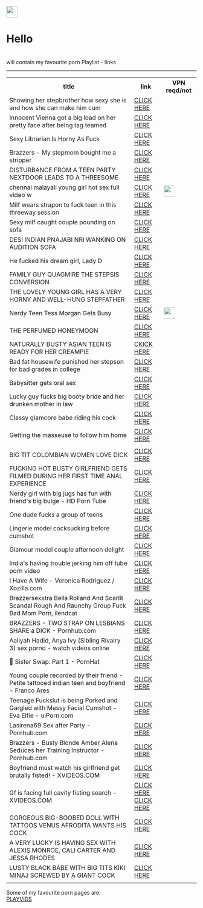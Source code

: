<html>
  <head><title>
    my favourite porn links
    </title></head>
<body>
  

  <td>
      <img src="https://www.freepnglogos.com/uploads/tick-png/image-tick-mark-icon-png-good-luck-charlie-wiki-2.png" height='30'>
    </td>

  
  
<h1>Hello</h1><br>
will contain my favourite porn Playlist - links

<table>
  <tr>
    <th>
      title
    </th>
    <th>
      link
    </th>
    <th>VPN reqd/not
    </th>
  </tr>
  <tr>
    <td>
      Showing her stepbrother how sexy she is and how she can make him cum
    </td>
    <td>
      <a href="https://www.pornwhite.com/videos/2750381/showing-her-stepbrother-how-sexy-she-is-and-how-she-can-make-him-cum/">CLICK HERE</a>
    </td>
    
  </tr>
  
  <tr>
    <td>
      Innocent Vienna got a big load on her pretty face after being tag teamed
    </td>
    <td>
      <a href="https://www.wankoz.com/videos/1493688/innocent-vienna-got-a-big-load-on-her-pretty-face-after-being-tag-teamed/?utm_source=pbwmed&utm_medium=cpc&utm_campaign=wank">CLICK HERE</a>
    </td>
  </tr>
  <tr>
    <td>
      Sexy Librarian Is Horny As Fuck
    </td>
    <td>
      <a href="https://www.sleazyneasy.com/videos/1419235/sexy-librarian-is-horny-as-fuck/">CLICK HERE</a>
    </td>
  </tr>
  
  <tr>
    <td>
      Brazzers - My stepmom bought me a stripper 
    </td>
    <td>
      <a href="https://www.xvideos3.com/video23427968/brazzers_-_my_stepmom_bought_me_a_stripper">CLICK HERE</a>
    </td>
  </tr>
   <tr>
    <td>
      DISTURBANCE FROM A TEEN PARTY NEXTDOOR LEADS TO A THREESOME
    </td>
    <td>
      <a href="https://www.pervclips.com/tube/videos/disturbance-from-a-teen-party-nextdoor-leads-to-a-threesome/">CLICK HERE</a>
    </td>
  </tr>
  <tr>
    <td>chennai malayali young girl hot sex full video w
    </td>
    <td>
      <a href="https://www.pornoxo.com/videos/2298797/chennai-malayali-young-girl-hot-sex-full-video-with-bf/?utm_source=awn&utm_medium=tgp&utm_campaign=cpc">CLICK HERE</a>
    </td>
   <td>
      <img src="https://www.freepnglogos.com/uploads/tick-png/image-tick-mark-icon-png-good-luck-charlie-wiki-2.png" height='30'>
    </td>
  </tr>
   <tr>
    <td>
      Milf wears strapon to fuck teen in this threeway session
    </td>
    <td>
      <a href="https://www.fetishshrine.com/videos/232868/milf-wears-strapon-to-fuck-teen-in-this-threeway-session/">CLICK HERE</a>
    </td>
  </tr>
  <tr>
    <td>
      Sexy milf caught couple pounding on sofa
    </td>
    <td>
      <a href="https://www.fetishshrine.com/videos/2041578/sexy-milf-caught-couple-pounding-on-sofa/">CLICK HERE</a>
    </td>
  </tr>
   <tr>
    <td>
      DESI INDIAN PNAJABI NRI WANKING ON AUDITION SOFA
    </td>
    <td>
      <a href="https://www.porndr.com/videos/40178/desi-indian-pnajabi-nri-wanking-on-audition-sofa/">CLICK HERE</a>
    </td>
  </tr>
   <tr>
    <td>
      He fucked his dream girl, Lady D
    </td>
    <td>
      <a href="https://www.wankoz.com/videos/223697/he-fucked-his-dream-girl-lady-d/">CLICK HERE</a>
    </td>
  </tr>
  
  <tr>
    <td>
      FAMILY GUY QUAGMIRE THE STEPSIS CONVERSION
    </td>
    <td>
      <a href="https://www.pervclips.com/tube/videos/family-guy-quagmire-the-stepsis-conversion/">CLICK HERE</a>
    </td>
  </tr>
  <tr>
    <td>
      THE LOVELY YOUNG GIRL HAS A VERY HORNY AND WELL-HUNG STEPFATHER
    </td>
    <td>
      <a href="https://www.hdtube.porn/videos/the-lovely-young-girl-has-a-very-horny-and-well-hung-stepfather/?promo=1076"> CLICK HERE</a>
    </td>
  </tr> 
  <tr>
    <td>
      Nerdy Teen Tess Morgan Gets Busy
    </td>
    <td>
      <a href="https://www.katestube.com/videos/1996507/nerdy-teen-tess-morgan-gets-busy2/">CLICK HERE</a>
    </td>
   <td>
      <img src="https://www.freepnglogos.com/uploads/tick-png/image-tick-mark-icon-png-good-luck-charlie-wiki-2.png" height='30'>
    </td>
  </tr>
    <tr>
    <td>
      THE PERFUMED HONEYMOON
    </td>
    <td>
      <a href="https://www.pornhub.com/view_video.php?viewkey=ph5d2d32f2adf80">CLICK HERE</a>
    </td>
  </tr>
   <tr>
    <td>
      NATURALLY BUSTY ASIAN TEEN IS READY FOR HER CREAMPIE
    </td>
    <td>
      <a href="https://www.pervclips.com/tube/videos/naturally-busty-asian-teen-is-ready-for-her-creampie/">CKICK HERE</a>
    </td>
  </tr>
  <tr>
    <td>
      Bad fat housewife punished her stepson for bad grades in college
    </td>
    <td>
      <a href="https://www.joysporn.com/2019/05/02/bad-fat-housewife-punished-her-stepson-for-bad-grades-in-college.html">CLICK HERE</a>
    </td>
  </tr>
  <tr>
    <td>
      Babysitter gets oral sex
    </td>
    <td>
      <a href="https://www.wankoz.com/videos/600568/babysitter-gets-oral-sex2/?utm_source=pbwmed&utm_medium=cpc&utm_campaign=wank">CLICK HERE</a>
    </td>
  </tr>

  <tr>
    <td>
      Lucky guy fucks big booty bride and her drunken mother in law
    </td>
    <td>
      <a href="https://www.joysporn.com/2016/09/09/lucky-guy-fucks-big-booty-bride-and-her-drunken-mother-in-law.html">CLICK HERE</a>
    </td>
  </tr>
  <tr>
    <td>
      Classy glamcore babe riding his cock
    </td>
    <td>
      <a href="https://www.fetishshrine.com/videos/247575/classy-glamcore-babe-riding-his-cock/?utm_source=pbw&utm_medium=cpc&utm_campaign=shrine">CLICK HERE</a>
    </td>
  </tr>
  <tr>
    <td>
      Getting the masseuse to follow him home
    </td>
    <td>
      <a href="https://www.redwap2.com/videos/28726/getting-the-masseuse-to-follow-him-home/">CLICK HERE</a>
    </td>
  </tr>
  
  
  <tr>
    <td>
    </td>
    <td>
    </td>
  </tr>
  
  <tr>
    <td>
      BIG TIT COLOMBIAN WOMEN LOVE DICK
    </td>
    <td>
      <a href="https://www.pervclips.com/tube/videos/big-tit-colombian-women-love-dick/">CLICK HERE</a>
    </td>
  </tr>
  
  
 
  
  
  <tr>
    <td>
      FUCKING HOT BUSTY GIRLFRIEND GETS FILMED DURING HER FIRST TIME ANAL EXPERIENCE 
    </td>
    <td>
      <a href="https://www.pervclips.com/tube/videos/fucking-hot-busty-girlfriend-gets-filmed-during-her-first-time-anal-experience/">CLICK HERE</a>
    </td>
  </tr>
  
  <tr>
    <td>
      Nerdy girl with big jugs has fun with friend's big bulge - HD Porn Tube
    </td>
    <td>
      <a href="https://www.hdtube.porn/videos/nerdy-girl-with-big-jugs-has-fun-with-friend-s-big-bulge/">CLICK HERE</a>
    </td>
  </tr>
  <tr>
    <td>
      One dude fucks a group of teens
    </td>
    <td>
      <a href="https://www.vikiporn.com/videos/3230698/one-dude-fucks-a-group-of-teens/">CLICK HERE</a>
    </td>
  </tr>
  <tr>
    <td>
      Lingerie model cocksucking before cumshot
    </td>
    <td>
      <a href="https://www.wankoz.com/videos/256091/lingerie-model-cocksucking-before-cumshot/?utm_source=pbwmed&utm_medium=cpc&utm_campaign=wank">CLICK HERE</a>
    </td>
  </tr>
  <tr>
    <td>
      Glamour model couple afternoon delight
    </td>
    <td>
      <a href="https://www.fetishshrine.com/videos/92160/glamour-model-couple-afternoon-delight/?utm_source=pbw&utm_medium=cpc&utm_campaign=shrine">CLICK HERE</a>
    </td>
  </tr>
  <tr>
    <td>
      India's having trouble jerking him off tube porn video
    </td>
    <td>
      <a href ="https://anybunny.tv/movie/24170/indias-having-trouble-jerking-him-off.html">CLICK HERE</a>
    </td>
  </tr>
<tr>
    <td>
      I Have A Wife - Veronica Rodriguez / Xozilla.com
    </td>
    <td>
      <a href="https://www.xozilla.com/videos/128376/i-have-a-wife-veronica-rodriguez/?aff=10">CLICK HERE</a>
    </td>
  </tr>
  <tr>
    <td>
      Brazzersexxtra Bella Rolland And Scarlit Scandal Rough And Raunchy Group Fuck Bad Mom Porn, ilendcat
    </td>
    <td>
      <a href="https://www.pornflip.com/VAJSyi7q2_F/brazzersexxtra-bella-rolland-and-scarlit-scandal-rough-and-raunchy-group-fuck-bad-mom-porn">CLICK HERE</a>
    </td>
  </tr>
  <tr>
    <td>
      BRAZZERS - TWO STRAP ON LESBIANS SHARE a DICK - Pornhub.com
    </td>
    <td>
      <a href="https://www.pornhub.com/view_video.php?viewkey=ph5ebaeb5f2668d">CLICK HERE</a>
    </td>
  </tr>
  <tr>
    <td>
      Aaliyah Hadid, Anya Ivy (Sibling Rivalry 3) sex porno - watch videos online
    </td>
    <td>
      <a href="https://en.vidmo.org/video.php?id=5119762">CLICK HERE</a>
    </td>
  </tr>
  <tr>
    <td>
      🎩 Sister Swap: Part 1 - PornHat
    </td>
    <td>
      <a href="https://www.pornhat.com/video/17544/sister-swap-part-1/?ad_sub=321">CLICK HERE</a>
    </td>
  </tr>
  <tr>
    <td>
      Young couple recorded by their friend - Petite tattooed indian teen and boyfriend - Franco Ares
    </td>
    <td>
      <a href="https://hog.tv/video/20049243_young_duo_recorded_by_their_homie_small_tattooed_indian_teen_and?ad=awn">CLICK HERE</a>
    </td>
  </tr>
  <tr>
    <td>
      Teenage Fuckslut is being Porked and Gargled with Messy Facial Cumshot - Eva Elfie - uiPorn.com
    </td>
    <td>
      <a href="https://www.uiporn.com/videos/teenage-fuckslut-is-being-porked-and-gargled-with-messy-facial-cumshot-eva-elfie-71681/">CLICK HERE</a>
    </td>
  </tr>  
  <tr>
    <td>
      Lasirena69 Sex after Party - Pornhub.com
    </td>
    <td>
      <a href="https://www.pornhub.com/view_video.php?viewkey=ph5f0500cbc6cf3">CLICK HERE</a>
    </td>
  </tr>
<tr>
    <td>
      Brazzers - Busty Blonde Amber Alena Seduces her Training Instructor - Pornhub.com
    </td>
    <td>
      <a href="https://www.pornhub.com/view_video.php?viewkey=ph5f106d7509b80">CLICK HERE</a>
    </td>
  </tr>
<tr>
    <td>
      Boyfriend must watch his girlfriend get brutally fisted! - XVIDEOS.COM
    </td>
    <td>
      <a href="https://www.xvideos.com/video36773165/boyfriend_must_watch_his_girlfriend_get_brutally_fisted_">CLICK HERE</a>
    </td>
  </tr>
  <tr>
    <td>
      Gf is facing full cavity fisting search - XVIDEOS.COM
    </td>
    <td>
      <a href="https://www.xvideos.com/video48743903/gf_is_facing_full_cavity_fisting_search">CLICK HERE</a><br>
      <a href="https://www.vikiporn.com/videos/2497378/gf-is-facing-full-cavity-fisting-search-by-a-police-officer/">CLICK HERE</a>
    </td>
  </tr>
  <tr>
    <td>
      GORGEOUS BIG-BOOBED DOLL WITH TATTOOS VENUS AFRODITA WANTS HIS COCK
    </td>
    <td>
      <a href="https://ok.xxx/video/6670/">CLICK HERE</a>
    </td>
  </tr>
  <tr>
    <td>
      A VERY LUCKY IS HAVING SEX WITH ALEXIS MONROE, CALI CARTER AND JESSA RHODES
    </td>
    <td>
      <a href="https://ok.xxx/video/1428/">CLICK HERE</a>
    </td>
  </tr>
  <tr>
    <td>
      LUSTY BLACK BABE WITH BIG TITS KIKI MINAJ SCREWED BY A GIANT COCK
    </td>
    <td>
      <a href="https://ok.xxx/video/3999/">CLICK HERE</a>
    </td>
  </tr>

----
<tr>
    <td>
    </td>
    <td>
    </td>
  </tr>
  </table>


Some of my favourite porn pages are:<br>
<a href="https://www.playvids.com/">PLAYVIDS</a>
</body>
</html>
